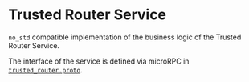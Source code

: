 # Trusted Router Service

`no_std` compatible implementation of the business logic of the Trusted Router Service.

The interface of the service is defined via microRPC in
[`trusted_router.proto`](/trusted_router_service/proto/trusted_router.proto).
